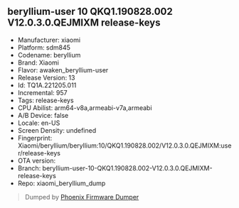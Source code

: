 ## beryllium-user 10 QKQ1.190828.002 V12.0.3.0.QEJMIXM release-keys
- Manufacturer: xiaomi
- Platform: sdm845
- Codename: beryllium
- Brand: Xiaomi
- Flavor: awaken_beryllium-user
- Release Version: 13
- Id: TQ1A.221205.011
- Incremental: 957
- Tags: release-keys
- CPU Abilist: arm64-v8a,armeabi-v7a,armeabi
- A/B Device: false
- Locale: en-US
- Screen Density: undefined
- Fingerprint: Xiaomi/beryllium/beryllium:10/QKQ1.190828.002/V12.0.3.0.QEJMIXM:user/release-keys
- OTA version: 
- Branch: beryllium-user-10-QKQ1.190828.002-V12.0.3.0.QEJMIXM-release-keys
- Repo: xiaomi_beryllium_dump


>Dumped by [Phoenix Firmware Dumper](https://github.com/DroidDumps/phoenix_firmware_dumper)
